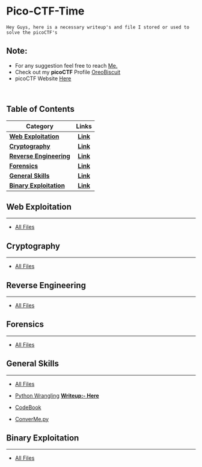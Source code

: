 # Pico-CTF-Time
    Hey Guys, here is a necessary writeup's and file I stored or used to solve the picoCTF's

## Note:
  - For any suggestion feel free to reach [Me.](https://github.com/Raunaksplanet) <br/>
  - Check out my **picoCTF** Profile [OreoBiscuit](https://play.picoctf.org/users/OreoBiscuit) <br/>
  - picoCTF Website [Here](https://picoctf.org/) <br/>
    
<br/>

## Table of Contents

</aside>

| Category                                            | Links                                                                     | 
| -------------------------------------------------   |:------------------------------------------------------------------------: |
| **[Web Exploitation](#web-exploitation)**           | **[Link](https://play.picoctf.org/practice?category=1&page=1)**           |   
| **[Cryptography](#cryptography)**                   | **[Link](https://play.picoctf.org/practice?category=2&page=1)**           |     
| **[Reverse Engineering](#reverse-engineering)**     | **[Link](https://play.picoctf.org/practice?category=3&page=1)**           |     
| **[Forensics](#forensics)**                         | **[Link](https://play.picoctf.org/practice?category=4&page=1)**           |     
| **[General Skills](#general-skills)**               | **[Link](https://play.picoctf.org/practice?category=5&page=1)**           |     
| **[Binary Exploitation](#binary-exploitation)**     | **[Link](https://play.picoctf.org/practice?category=6&page=1)**           |      

## Web Exploitation
---

* [All Files]( https://github.com/Raunaksplanet/Pico-CTF-Time/tree/main/Web%20Exploitation)


## Cryptography
---

* [All Files](https://github.com/Raunaksplanet/Pico-CTF-Time/tree/main/Cryptography)


## Reverse Engineering
---

* [All Files](https://github.com/Raunaksplanet/Pico-CTF-Time/tree/main/Reverse%20Engineering)


## Forensics
---

* [All Files](https://github.com/Raunaksplanet/Pico-CTF-Time/tree/main/Forensics)


## General Skills
---

* [All Files](https://github.com/Raunaksplanet/Pico-CTF-Time/tree/main/General%20skills)

* [Python Wrangling](https://play.picoctf.org/practice/challenge/166?category=5&originalEvent=34&page=1&solved=0)  **[Writeup:- Here](https://github.com/Raunaksplanet/Pico-CTF-Time/tree/main/General%20skills/Python%20Wrangling)**

* [CodeBook](https://github.com/Raunaksplanet/Pico-CTF-Time/tree/main/General%20skills/Codebook)

* [ConverMe.py](https://github.com/Raunaksplanet/Pico-CTF-Time/tree/main/General%20skills/convertme) 

## Binary Exploitation
---

* [All Files](https://github.com/Raunaksplanet/Pico-CTF-Time/tree/main/Binary%20Exploitation  )


